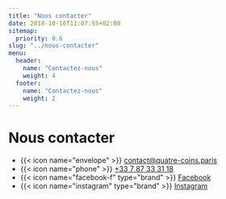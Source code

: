 ```yaml
---
title: "Nous contacter"
date: 2018-10-16T11:07:55+02:00
sitemap:
  priority: 0.6
slug: "../nous-contacter"
menu:
  header:
    name: "Contactez-nous"
    weight: 4
  footer:
    name: "Contactez-nous"
    weight: 2
---
```


# Nous contacter

* {{< icon name="envelope" >}} [contact@quatre-coins.paris](mailto:contact@quatre-coins.paris)
* {{< icon name="phone" >}} [+33 7 87 33 31 18](tel:0033787333118)
* {{< icon name="facebook-f" type="brand" >}} [Facebook](https://www.facebook.com/aux4coinsdeParis/)
* {{< icon name="instagram" type="brand" >}} [Instagram](https://www.instagram.com/auxquatrecoinsdeparis/)
